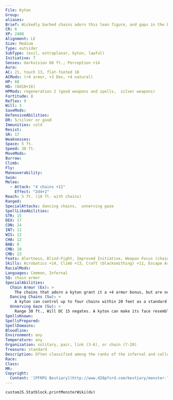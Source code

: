 ```yaml
---
File: Kyton
Group: 
aliases: 
Brief: Wickedly barbed chains adorn this lean figure, and gaps in the bindings reveal deathly pale flesh etched with jagged scars.
CR: 6
XP: 2400
Alignment: LE
Size: Medium
Type: outsider
SubType: (evil, extraplanar, kyton, lawful)
Initiative: 7
Senses: darkvision 60 ft.; Perception +14
Aura: 
AC: 21, touch 13, flat-footed 18
ACMods: (+4 armor, +3 Dex, +4 natural)
HP: 60
HD: (8d10+16)
HPMods: regeneration 2 (good weapons and spells,  silver weapons)
Fortitude: 8
Reflex: 9
Will: 3
SaveMods: 
DefensiveAbilities: 
DR: 5/silver or good
Immunities: cold
Resist: 
SR: 17
Weaknesses: 
Space: 5 ft.
Speed: 30 ft.
MoveMods: 
Burrow: 
Climb: 
Fly: 
Maneuverability: 
Swim: 
Melee: 
  - Attack: "4 chains +11"
    Effect: "2d4+2"
Reach: 5 ft. (10 ft. with chains)
Ranged: 
SpecialAttacks: dancing chains,  unnerving gaze
SpellLikeAbilities: 
STR: 15
DEX: 17
CON: 14
INT: 11
WIS: 12
CHA: 12
BAB: 8
CMB: 10
CMD: 23
Feats: Alertness, Blind-Fight, Improved Initiative, Weapon Focus (chain)
Skills: Acrobatics +14, Climb +13, Craft (blacksmithing) +11, Escape Artist +14, Intimidate +12, Perception +14
RacialMods: 
Languages: Common, Infernal
SQ: chain armor
SpecialAbilities:
  Chain Armor (Ex): >
    The chains that adorn a kyton grant it a +4 armor bonus, but are not treated as armor for the purpose of arcane spell failure, armor check penalties, maximum Dexterity, weight, or proficiency.
  Dancing Chains (Su): >
    A kyton can control up to four chains within 20 feet as a standard action, making the chains dance or move as it wishes. In addition, a kyton can increase these chains' length by up to 15 feet and cause them to sprout razor-edged barbs. These chains attack as effectively as the kyton itself. If a chain is in another creature's possession, the creature can attempt a DC 15 Will save to break the kyton's power over that chain. If the save is successful, the kyton cannot attempt to control that particular chain again for 24 hours or until the chain leaves the creature's possession. A kyton can climb chains it controls at its normal speed without making Climb checks. The save DC is Charisma-based.
  Unnerving Gaze (Su): >
    Range 30 ft., Will DC 15 negates. A kyton can make its face resemble one of an opponent's departed loved ones or bitter enemies. Those who fail their saves become shaken for 1d3 rounds. This is a mind-affecting fear effect. The save DC is Charisma-based.
SpellsKnown: 
SpellsPrepared: 
SpellDomains: 
Bloodline: 
Environment: any
Temperature: any
Organization: solitary, pair, link (3-6), or chain (7-20)
Treasure: standard
Description: Often classified among the ranks of the infernal and called chain devils by the uninitiated, the sadomasochistic kytons are not true devils. Although some are known to live in Hell, kytons exist outside of the hierarchies established by Asmodeus and his archdevils and can often be found on other planes, particularly on the Plane of Shadow. Many suggest that kytons were natives of Hell who existed there before the advent of devilkind, while others hypothesize they were later brought to the plane by some sadistic power. Regardless of their origins, kytons roam the planes in their lust to cause and receive suffering, seeking pain through violent abductions and sadistic debauches.  The kyton presented here is a typical member of this fiendish race of outsiders, but is by no means the only type of its kind. Just as there are numerous different species of demon and devil, rumor holds that different kinds of kytons dwell in their jangling cities in Hell and on the Plane of Shadow. These kytons are invariably more powerful than the one presented here, often having spell-like abilities or hideous and unsettling special attacks along the themes of torture and pain.  Rumor holds that the most powerful kytons are completely inhuman, and that these monsters are the true progenators of the kyton race-the kyton presented here but the result of unholy dalliances with their unfortunate victims.
Race: 
Class: 
MR: 
Copyright:
  Content: '[PFRPG Bestiary](http://www.d20pfsrd.com/bestiary/monster-listings/outsiders/kyton)'
---
```

```dataviewjs
customJS.Statblock.printMonsterWiki(dv)
```
